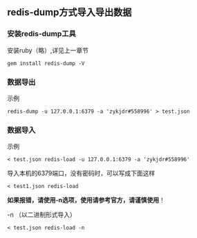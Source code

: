 ## redis-dump方式导入导出数据

### 安装redis-dump工具

安装ruby（略）,详见上一章节

```
gem install redis-dump -V
```

### 数据导出

示例

```
redis-dump -u 127.0.0.1:6379 -a 'zykjdr#558996' > test.json
```

### 数据导入

示例

```
< test.json redis-load -u 127.0.0.1:6379 -a 'zykjdr#558996'
```

导入本机的6379端口，没有密码时，可以写成下面这样

```
< test1.json redis-load
```

**如果报错，请使用-n选项，使用请参考官方，请谨慎使用**！

-n （以二进制形式导入）

```
< test.json redis-load -n 
```

